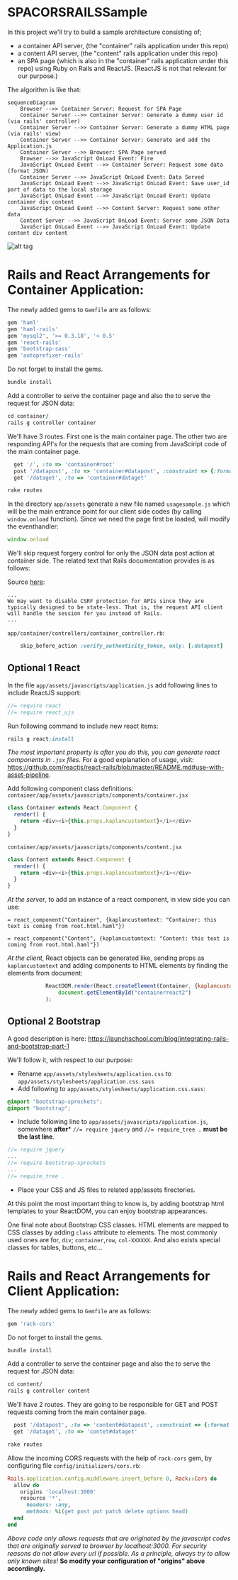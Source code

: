 # SPACORSRAILSSample

In this project we'll try to build a  sample architecture consisting of;
- a container API server, (the "container" rails application under this repo)
- a content API server, (the "content" rails application under this repo)
- an SPA page (which is also in the "container" rails application under this repo)
using Ruby on Rails and ReactJS. (ReactJS is not that relevant for our purpose.)

The algorithm is like that:

```mermaid
sequenceDiagram
	Browser -->> Container Server: Request for SPA Page
	Container Server -->> Container Server: Generate a dummy user id (via rails' controller)
	Container Server -->> Container Server: Generate a dummy HTML page (via rails' view)
	Container Server -->> Container Server: Generate and add the Application.js  
	Container Server -->> Browser: SPA Page served
	Browser -->> JavaScript OnLoad Event: Fire
	JavaScript OnLoad Event -->> Container Server: Request some data (format JSON)
	Container Server -->> JavaScript OnLoad Event: Data Served
	JavaScript OnLoad Event -->> JavaScript OnLoad Event: Save user_id part of data to the local storage
	JavaScript OnLoad Event -->> JavaScript OnLoad Event: Update container div content
	JavaScript OnLoad Event -->> Content Server: Request some other data
	Content Server -->> JavaScript OnLoad Event: Server some JSON Data
	JavaScript OnLoad Event -->> JavaScript OnLoad Event: Update content div content
```
![alt tag](readme_images/SequenceDiagram.jpg)



Rails and React Arrangements for Container Application:
=======================================================
The newly added gems to ```Gemfile``` are as follows:
```Ruby
gem 'haml'
gem 'haml-rails'
gem 'mysql2', '>= 0.3.18', '< 0.5'
gem 'react-rails'
gem 'bootstrap-sass'
gem 'autoprefixer-rails'
```
Do not forget to install the gems.
```Ruby
bundle install
```
Add a controller to serve the container page and also the to serve the request for JSON data:
```Ruby
cd container/
rails g controller container
```
We'll have 3 routes. First one is the main container page. The other two are responding API's for the requests that are coming from JavaSciript code of the main container page.

```Ruby
  get '/', :to => 'container#root'
  post '/datapost', :to => 'container#datapost', :constraint => {:format => :json}
  get '/dataget', :to => 'container#dataget'
```
```Ruby
rake routes
```


In the directory ```app/assets``` generate a new file named ```usagesample.js``` which will be the main entrance point for our client side codes (by calling ```window.onload``` function). Since we need the page first be loaded, will modify the eventhandler:
```JavaScript
window.onload
```

We'll skip request forgery control for only the JSON data post action at container side. The related text that Rails documentation provides is as follows:

Source [here](http://api.rubyonrails.org/classes/ActionController/RequestForgeryProtection.html):
```
...
We may want to disable CSRF protection for APIs since they are typically designed to be state-less. That is, the request API client will handle the session for you instead of Rails.
...
```


```app/container/controllers/container_controller.rb```:
```Ruby
	skip_before_action :verify_authenticity_token, only: [:datapost]
```

Optional 1 React
--------

In the file ```app/assets/javascripts/application.js``` add following lines to include ReactJS support:
```JavaScript
//= require react
//= require react_ujs
```

Run following command to include new react items:
```Ruby
rails g react:install
```
*The most important property is after you do this, you can generate react components in ```.jsx``` files.* For a good explanation of usage, visit: https://github.com/reactjs/react-rails/blob/master/README.md#use-with-asset-pipeline.



Add following component class definitions:
```container/app/assets/javascripts/components/container.jsx```
```JavaScript
class Container extends React.Component {
  render() {
    return <div><i>{this.props.kaplancustomtext}</i></div>    
  }
}
```
```container/app/assets/javascripts/components/content.jsx```
```JavaScript
class Content extends React.Component {
  render() {
    return <div><i>{this.props.kaplancustomtext}</i></div>    
  }
}
```
*At the server*, to add an instance of a react component, in view side you can use:
```haml
= react_component("Container", {kaplancustomtext: "Container: this text is coming from root.html.haml"})

= react_component("Content", {kaplancustomtext: "Content: this text is coming from root.html.haml"})
```

*At the client*, React objects can be generated like, sending props as ```kaplancustomtext``` and adding components to HTML elements by finding the elements from document:
```JavaScript
			ReactDOM.render(React.createElement(Container, {kaplancustomtext: "This text is coming from usagesample.js: " + l_text_to_add}), 
				document.getElementById("containerreact2")
			);
```

Optional 2 Bootstrap
--------
A good description is here: https://launchschool.com/blog/integrating-rails-and-bootstrap-part-1

We'll follow it, with respect to our purpose:

- Rename ```app/assets/stylesheets/application.css``` to ```app/assets/stylesheets/application.css.sass```
- Add following to ```app/assets/stylesheets/application.css.sass```:
```css
@import "bootstrap-sprockets";
@import "bootstrap";
```
- Include following line to ```app/assets/javascripts/application.js```, somewhere **after*** ```//= require jquery``` and ```//= require_tree .``` **must be the last line**.
```JavaScript
//= require jquery
...
//= require bootstrap-sprockets
...
//= require_tree .
```

- Place your CSS and JS files to related app/assets firectories.

At this point the most important thing to know is, by adding bootstrap html templates to your ReactDOM, you can enjoy bootstrap appearances.

One final note about Bootstrap CSS classes. HTML elements are mapped to CSS classes by adding ```class``` attribute to elements. The most commonly used ones are for, ```div```; ```container```,```row```, ```col-XXXXXX```. And also exists special classes for tables, buttons, etc...


Rails and React Arrangements for Client Application:
====================================================

The newly added gems to ```Gemfile``` are as follows:
```Ruby
gem 'rack-cors'
```
Do not forget to install the gems.
```Ruby
bundle install
```
Add a controller to serve the container page and also the to serve the request for JSON data:
```Ruby
cd content/
rails g controller content
```

We'll have 2 routes. They are going to be responsible for GET and POST requests coming from the main container page. 

```Ruby
  post '/datapost', :to => 'content#datapost', :constraint => {:format => :json}
  get '/dataget', :to => 'contet#dataget'
```

```Ruby
rake routes
```
Allow the incoming CORS requests with the help of ```rack-cors``` gem, by configuring file ```config/initializers/cors.rb```:

```Ruby
Rails.application.config.middleware.insert_before 0, Rack::Cors do
  allow do
    origins 'localhost:3000'
    resource '*',
      headers: :any,
      methods: %i(get post put patch delete options head)
  end
end
```
*Above code only allows requests that are originated by the javascript codes that are originally served to browser by localhost:3000. For security reasons do not allow every url if possible. As a principle, always try to allow only known sites!*
**So modify your configuration of "origins" above accordingly.**
